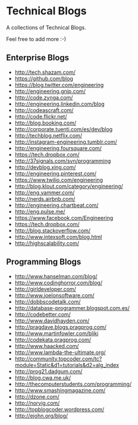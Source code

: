 Technical Blogs
==============

A collections of Technical Blogs.

Feel free to add more :-)


Enterprise Blogs
---------------

+ http://tech.shazam.com/
+ https://github.com/blog
+ https://blog.twitter.com/engineering
+ http://engineering.gnip.com/
+ http://code.zynga.com/
+ http://engineering.linkedin.com/blog
+ http://codeascraft.com/
+ http://code.flickr.net/
+ http://blog.booking.com/
+ http://corporate.tuenti.com/es/dev/blog
+ http://techblog.netflix.com/
+ http://instagram-engineering.tumblr.com/
+ http://engineering.foursquare.com/
+ https://tech.dropbox.com/
+ http://37signals.com/svn/programming
+ http://devblog.xing.com/
+ http://engineering.pinterest.com/
+ https://www.twilio.com/engineering
+ http://blog.klout.com/category/engineering/
+ http://eng.yammer.com/
+ http://nerds.airbnb.com/
+ http://engineering.chartbeat.com/
+ http://eng.pulse.me/
+ https://www.facebook.com/Engineering
+ https://tech.dropbox.com/
+ http://blog.stackoverflow.com/
+ http://www.intexsoft.com/blog.html
+ http://highscalability.com/


Programming Blogs
---------------

+ http://www.hanselman.com/blog/
+ http://www.codinghorror.com/blog/
+ http://girldeveloper.com/
+ http://www.joelonsoftware.com/
+ http://dobbscodetalk.com/
+ http://database-programmer.blogspot.com.es/
+ http://codebetter.com/
+ http://www.davidhayden.com/
+ http://pragdave.blogs.pragprog.com/
+ http://www.martinfowler.com/bliki
+ http://codekata.pragprog.com/
+ http://www.haacked.com/
+ http://www.lambda-the-ultimate.org/
+ http://community.topcoder.com/tc?module=Static&d1=tutorials&d2=alg_index
+ http://prog21.dadgum.com/
+ http://blog.cwa.me.uk/
+ http://thecomputerstudents.com/programming/
+ http://www.smashingmagazine.com/
+ http://dzone.com/
+ http://norvig.com/
+ http://topblogcoder.wordpress.com/
+ http://ejohn.org/blog/
